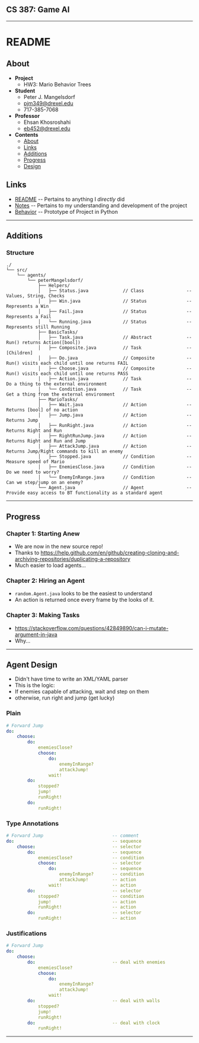 

## CS 387: Game AI


---------


# README


## About
 - **Project**
     - HW3: Mario Behavior Trees
 - **Student**
     - Peter J. Mangelsdorf
     - pjm349@drexel.edu
     - 717-385-7068
 - **Professor**
     - Ehsan Khosroshahi
     - eb452@drexel.edu
 - **Contents**
     - [About](#about)
     - [Links](#links)
     - [Additions](#additions)
     - [Progress](#progress)
     - [Design](#design)


## Links
 - [README](README.md)      -- Pertains to anything I _directly_ did
 - [Notes](Notes.md)        -- Pertains to my understanding and development of the project
 - [Behavior](behavior.py)  -- Prototype of Project in Python


---------


## Additions


### Structure
```
./
└── src/
    └── agents/
        └── peterMangelsdorf/
            ├── Helpers/
            │   ├── Status.java             // Class                -- Values, String, Checks
            │   ├── Win.java                // Status               -- Represents a Win
            │   ├── Fail.java               // Status               -- Represents a Fail
            │   └── Running.java            // Status               -- Represents still Running
            ├── BasicTasks/
            │   ├── Task.java               // Abstract             -- Run() returns Action([bool])
            │   ├── Composite.java          // Task                 -- [Children]
            │   ├── Do.java                 // Composite            -- Run() visits each child until one returns FAIL
            │   ├── Choose.java             // Composite            -- Run() visits each child until one returns PASS
            │   ├── Action.java             // Task                 -- Do a thing to the external environment
            │   └── Condition.java          // Task                 -- Get a thing from the external environment
            ├── MarioTasks/
            │   ├── Wait.java               // Action               -- Returns [bool] of no action
            │   ├── Jump.java               // Action               -- Returns Jump
            │   ├── RunRight.java           // Action               -- Returns Right and Run
            │   ├── RightRunJump.java       // Action               -- Returns Right and Run and Jump
            │   ├── AttackJump.java         // Action               -- Returns Jump/Right commands to kill an enemy
            │   ├── Stopped.java            // Condition            -- Measure speed of Mario
            │   ├── EnemiesClose.java       // Condition            -- Do we need to worry?
            │   └── EnemyInRange.java       // Condition            -- Can we step/jump on an enemy?
            └── Agent.java                  // Agent                -- Provide easy access to BT functionality as a standard agent
```


---------


## Progress


### Chapter 1: Starting Anew
 - We are now in the new source repo!
 - Thanks to https://help.github.com/en/github/creating-cloning-and-archiving-repositories/duplicating-a-repository
 - Much easier to load agents...


### Chapter 2: Hiring an Agent
 - `random.Agent.java` looks to be the easiest to understand
 - An action is returned once every frame by the looks of it.


### Chapter 3: Making Tasks
 - https://stackoverflow.com/questions/42849890/can-i-mutate-argument-in-java
 - Why...


---------


## Agent Design
 - Didn't have time to write an XML/YAML parser
 - This is the logic:
 - If enemies capable of attacking, wait and step on them
 - otherwise, run right and jump (get lucky)

### Plain
```yaml
# Forward Jump
do:
    choose:
        do:
            enemiesClose?
            choose:
                do:
                    enemyInRange?
                    attackJump!
                wait!
        do:
            stopped?
            jump!
            runRight!
        do:
            runRight!
```

### Type Annotations
```yaml
# Forward Jump                          -- comment
do:                                     -- sequence
    choose:                             -- selector
        do:                             -- sequence
            enemiesClose?               -- condition
            choose:                     -- selector
                do:                     -- sequence
                    enemyInRange?       -- condition
                    attackJump!         -- action
                wait!                   -- action
        do:                             -- selector
            stopped?                    -- condition
            jump!                       -- action
            runRight!                   -- action
        do:                             -- selector
            runRight!                   -- action
```

### Justifications
```yaml
# Forward Jump
do:
    choose:
        do:                             -- deal with enemies
            enemiesClose?
            choose:
                do:
                    enemyInRange?
                    attackJump!
                wait!
        do:                             -- deal with walls
            stopped?
            jump!
            runRight!
        do:                             -- deal with clock
            runRight!
```


---------

